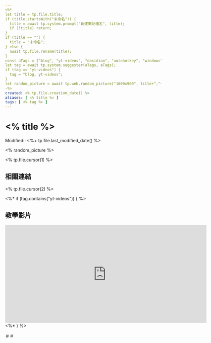 ```yaml
---
<%*
let title = tp.file.title;
if (title.startsWith("未命名")) {
  title = await tp.system.prompt("新建筆記檔名", title);
  if (!title) return;
}
if (title == "") {
  title = "未命名";
} else {
  await tp.file.rename(title);
}
const aTags = ["blog", "yt-videos", "obsidian", "autohotkey", "windows"];
let tag = await tp.system.suggester(aTags, aTags);
if (tag == "yt-videos") {
  tag = "blog, yt-videos";
}
let random_picture = await tp.web.random_picture("1600x900", title+","+tag);
-%>
created: <% tp.file.creation_date() %>
aliases: [ <% title %> ]
tags: [ <% tag %> ]
---
```

# <% title %>

Modified:: <%+ tp.file.last_modified_date() %>

<% random_picture %>

<% tp.file.cursor(1) %>

## 相關連結
<% tp.file.cursor(2) %>


<%* if (tag.contains("yt-videos")) { %>
## 教學影片

<iframe width="650" height="315" src="https://www.youtube.com/embed/$$" frameborder="0" allow="accelerometer; autoplay; encrypted-media; gyroscope; picture-in-picture" allowfullscreen></iframe>
<%* } %>

＃＃